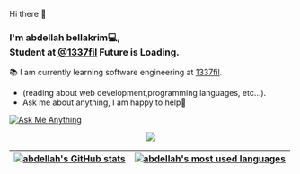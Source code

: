  Hi there 👋

### I'm abdellah bellakrim💻,<br/> Student at [@1337fil](https://1337.ma/) Future is Loading.
📚 I am currently learning software engineering at [1337fil](https://1337.ma/).
 * (reading about web development,programming languages, etc...).
 * Ask me about anything, I am happy to help🌱




<a href="=mailto:bellakrim2032@gmail.com">
	<img alt="Ask Me Anything" src="https://img.shields.io/badge/-Ask_me_anything-blueviolet?style=flat&logo=Gmail&logoColor=white" />
</a>


<p align="center">
	<a href="https://github.com/heybellakrim">
		<img src="https://badge42.herokuapp.com/api/stats/abellakr?darkmode=true&cursus=42cursus" />
	</a>
</p>


| [![abdellah's GitHub stats](https://github-readme-stats-eight-virid.vercel.app/api?username=heybellakrim&count_private=true&theme=calm&show_icons=true)](https://github.com/heybellakrim?tab=repositories) | [![abdellah's most used languages](https://github-readme-stats.vercel.app/api/top-langs/?username=heybellakrim&layout=compact&hide_border=true&theme=jolly)](https://github.com/heybellakrim?tab=repositories) |
|:-:|:-:|




